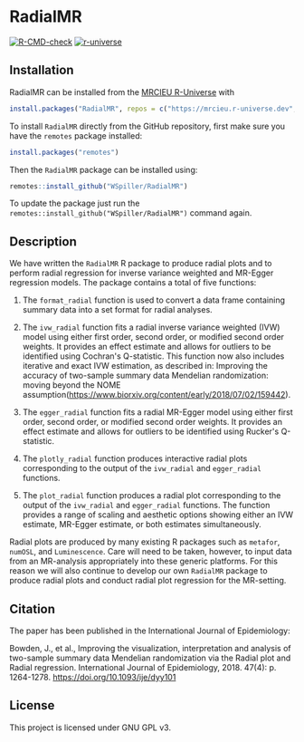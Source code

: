 # RadialMR

<!-- badges: start -->
[![R-CMD-check](https://github.com/WSpiller/RadialMR/actions/workflows/R-CMD-check.yaml/badge.svg)](https://github.com/WSpiller/RadialMR/actions/workflows/R-CMD-check.yaml)
[![r-universe](https://mrcieu.r-universe.dev/badges/RadialMR)](https://mrcieu.r-universe.dev/RadialMR)
<!-- badges: end -->

## Installation

RadialMR can be installed from the [MRCIEU R-Universe](https://mrcieu.r-universe.dev/) with

```r
install.packages("RadialMR", repos = c("https://mrcieu.r-universe.dev", "https://cloud.r-project.org"))
```

To install `RadialMR` directly from the GitHub repository, first make sure you have the `remotes` package installed:

```r
install.packages("remotes")
```

Then the `RadialMR` package can be installed using:

```r
remotes::install_github("WSpiller/RadialMR")
```

To update the package just run the `remotes::install_github("WSpiller/RadialMR")` command again.

## Description

We have written the `RadialMR` R package to produce radial plots and to perform radial
regression for inverse variance weighted and MR-Egger regression models. The package contains a total of five functions:

1. The `format_radial` function is used to convert a data frame containing summary data into a set format for radial analyses.

2. The `ivw_radial` function fits a radial inverse variance weighted (IVW) model using either first order, second order, or modified
second order weights. It provides an effect estimate and allows for outliers to be identified using Cochran's Q-statistic. This function 
now also includes iterative and exact IVW estimation, as described in: Improving the accuracy of two-sample summary data Mendelian randomization: 
moving beyond the NOME assumption(https://www.biorxiv.org/content/early/2018/07/02/159442).

3. The `egger_radial` function fits a radial MR-Egger model using either first order, second order, or modified
second order weights. It provides an effect estimate and allows for outliers to be identified using Rucker's Q-statistic.

4. The `plotly_radial` function produces interactive radial plots corresponding to the output of the `ivw_radial` and `egger_radial` functions.

5. The `plot_radial` function produces a radial plot corresponding to the output of the `ivw_radial` and `egger_radial` functions. The
function provides a range of scaling and aesthetic options showing either an IVW estimate, MR-Egger estimate, or both estimates simultaneously.

Radial plots are produced by many existing R packages such as `metafor`, `numOSL`, and `Luminescence`. Care will need to be taken, however, to input data from an
MR-analysis appropriately into these generic platforms. For this reason we will also continue to develop our own `RadialMR` package to produce radial plots and conduct
radial plot regression for the MR-setting.

## Citation

The paper has been published in the International Journal of Epidemiology:

Bowden, J., et al., Improving the visualization, interpretation and analysis of two-sample summary data Mendelian randomization via the Radial plot and Radial regression. International Journal of Epidemiology, 2018. 47(4): p. 1264-1278. <https://doi.org/10.1093/ije/dyy101>

## License

This project is licensed under GNU GPL v3.
